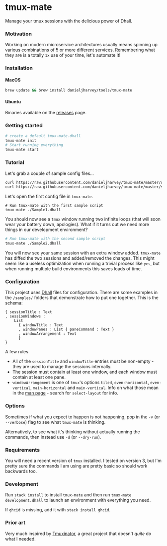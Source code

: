 # tmux-mate

Manage your tmux sessions with the delicious power of Dhall.

### Motivation

Working on modern microservice architectures usually means spinning up various combinations of 5 or more different services. Remembering what they are is a totally `1x` use of your time, let's automate it!

### Installation

#### MacOS

```bash
brew update && brew install danieljharvey/tools/tmux-mate
```

#### Ubuntu 

Binaries available on the [releases](https://github.com/danieljharvey/tmux-mate/releases) page.

### Getting started

```bash
# create a default tmux-mate.dhall
tmux-mate init
# Start running everything
tmux-mate start
```

### Tutorial

Let's grab a couple of sample config files...

```bash
curl https://raw.githubusercontent.com/danieljharvey/tmux-mate/master/samples/Sample1.dhall > Sample1.dhall
curl https://raw.githubusercontent.com/danieljharvey/tmux-mate/master/samples/Sample2.dhall > Sample2.dhall
```

Let's open the first config file in `tmux-mate`.

```
# Run tmux-mate with the first sample script
tmux-mate ./Sample1.dhall
```

You should now see a `tmux` window running two infinite loops (that will soon wear your battery down, apologies). What if it turns out we need more things in our development environment?

```bash
# Run tmux-mate with the second sample script
tmux-mate ./Sample2.dhall
```

You will now see your same session with an extra window added. `tmux-mate` has diffed the two sessions and added/removed the changes. This might seem like a useless optimization when running a trivial process like `yes`, but when running multiple build environments this saves loads of time.

### Configuration

This project uses [Dhall](https://dhall-lang.org/) files for configuration. There are some examples in the `/samples/` folders that demonstrate how to put one together. This is the schema:

```
{ sessionTitle : Text
, sessionWindows :
    List
      { windowTitle : Text
      , windowPanes : List { paneCommand : Text }
      , windowArrangement : Text
      }
}
```

A few rules

- All of the `sessionTitle` and `windowTitle` entries must be non-empty - they are used to manage the sessions internally.
- The session must contain at least one window, and each window must contain at least one pane.
- `windowArrangement` is one of `tmux`'s options `tiled`, `even-horizontal`,
  `even-vertical`, `main-horizontal` and `main-vertical`. Info on what those
mean in the [man page](http://man7.org/linux/man-pages/man1/tmux.1.html) -
search for `select-layout` for info.

### Options

Sometimes if what you expect to happen is not happening, pop in the `-v`
(or `--verbose`) flag to see what `tmux-mate` is thinking.

Alternatively, to see what it's thinking without actually running the commands,
then instead use `-d` (or `--dry-run`).

### Requirements

You will need a recent version of `tmux` installed. I tested on version 3, but I'm pretty sure the commands I am using are pretty basic so should work backwards too.

### Development

Run `stack install` to install `tmux-mate` and then run `tmux-mate
development.dhall` to launch an environment with everything you need.

If `ghcid` is missing, add it with `stack install ghcid`.

### Prior art

Very much inspired by [Tmuxinator](https://github.com/tmuxinator/tmuxinator), a
great project that doesn't _quite_ do what I needed.
